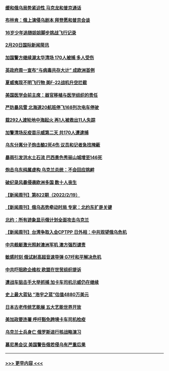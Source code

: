 #### [缓和俄乌局势紧迫性 马克龙和普京通话](../pages/prog202/a103353012.md?t=02210301) 
#### [布林肯：俄上演侵乌剧本 拜登愿和普京会谈](../pages/prog202/a103352936.md?t=02210301) 
#### [16岁少年追随姐姐脚步挑战飞行记录](../pages/prog202/a103352952.md?t=02210301) 
#### [2月20日国际新闻简讯](../pages/prog202/a103352941.md?t=02210301) 
#### [加国警方继续渥太华清场 170人被捕 多人受伤](../pages/prog202/a103352932.md?t=02210301) 
#### [英政府周一宣布“与病毒共存大计” 成欧洲首例](../pages/prog202/a103352901.md?t=02210301) 
#### [夏威夷现不明飞行物 美F-22战机升空拦截](../pages/prog202/a103352886.md?t=02210301) 
#### [美国医学会前主席：器官移植与医学组织的责任](../pages/prog202/a103352889.md?t=02210301) 
#### [严防暴风雪 北海道20航班停飞168列次电车停驶](../pages/prog202/a103352840.md?t=02210301) 
#### [载292人渡轮地中海起火 再1人被救出11人失踪](../pages/prog202/a103352826.md?t=02210301) 
#### [加警清场反疫苗示威第二天 共170人遭逮捕](../pages/prog202/a103352777.md?t=02210301) 
#### [乌东分离分子炮击酿2死4伤 议员和记者急找掩蔽](../pages/prog202/a103352730.md?t=02210301) 
#### [暴雨引发洪水土石流 巴西景色秀丽山城增至146死](../pages/prog202/a103352698.md?t=02210301) 
#### [炮击乌东纯属虚构 乌克兰总统：不会回应挑衅](../pages/prog202/a103352694.md?t=02210301) 
#### [破纪录风暴侵袭欧洲多国 数十人丧生](../pages/prog202/a103352481.md?t=02210301) 
#### [【新闻周刊】第822期（2022/2/19）](../pages/prog202/a103352589.md?t=02210301) 
#### [【新闻周刊】俄乌态势牵动时局 专家：北约东扩是关键](../pages/prog202/a103352573.md?t=02210301) 
#### [北约：所有迹象显示俄计划全面攻击乌克兰](../pages/prog202/a103352566.md?t=02210301) 
#### [【新闻周刊】台湾争取入会CPTPP 日外相：中共观望俄乌危机](../pages/prog202/a103352562.md?t=02210301) 
#### [中共舰艇激光照射澳洲军机 澳方强烈谴责](../pages/prog202/a103352473.md?t=02210301) 
#### [敏感时刻 俄试射高超音速导弹 G7吁和平解决危机](../pages/prog202/a103352477.md?t=02210301) 
#### [中共吓阻欧企维权 欧盟在世贸组织提诉](../pages/prog202/a103352447.md?t=02210301) 
#### [遭战车狙击手大举抓捕 加卡车司机示威仍在继续](../pages/prog202/a103352394.md?t=02210301) 
#### [史上最大蓝钻 “浩宇之蓝”估值4880万美元](../pages/prog202/a103352001.md?t=02210301) 
#### [日本古老传统艺能展  五大艺能世界开放](../pages/prog202/a103352359.md?t=02210301) 
#### [美加政要连署 呼吁豁免跨境卡车司机检疫](../pages/prog202/a103350741.md?t=02210301) 
#### [乌克兰士兵身亡 俄罗斯进行核战略演习](../pages/prog202/a103352247.md?t=02210301) 
#### [慕尼黑会议 美国警告俄若侵乌有严重后果](../pages/prog202/a103352232.md?t=02210301) 

----
#### [ >>> 更早内容 <<< ](../indexes/prog202-earlier.md)
